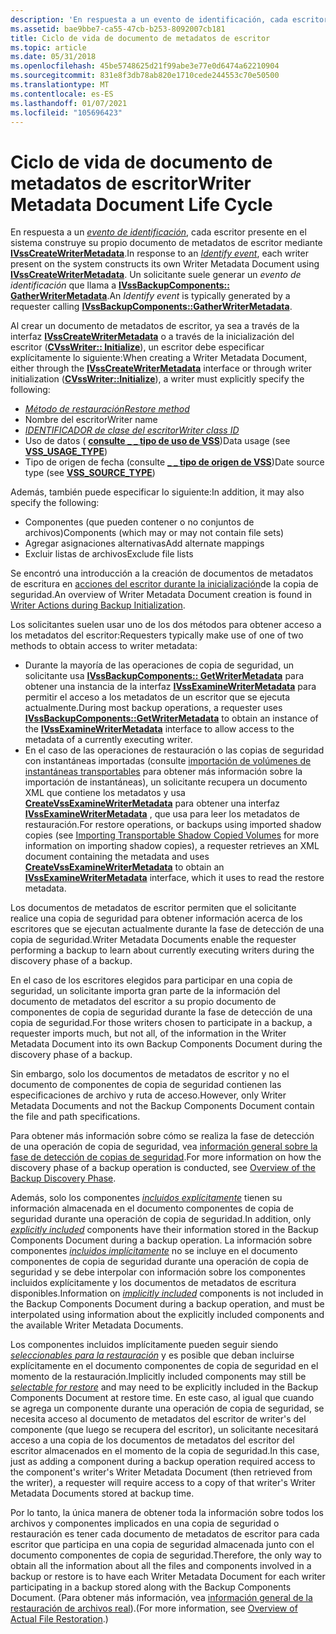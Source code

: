 ```yaml
---
description: 'En respuesta a un evento de identificación, cada escritor presente en el sistema construye su propio documento de metadatos de escritor mediante IVssCreateWriterMetadata. Un solicitante suele generar un evento de identificación que llama a IVssBackupComponents:: GatherWriterMetadata.'
ms.assetid: bae9bbe7-ca55-47cb-b253-8092007cb181
title: Ciclo de vida de documento de metadatos de escritor
ms.topic: article
ms.date: 05/31/2018
ms.openlocfilehash: 45be5748625d21f99abe3e77e0d6474a62210904
ms.sourcegitcommit: 831e8f3db78ab820e1710cede244553c70e50500
ms.translationtype: MT
ms.contentlocale: es-ES
ms.lasthandoff: 01/07/2021
ms.locfileid: "105696423"
---
```

# <a name="writer-metadata-document-life-cycle"></a><span data-ttu-id="ec55b-104">Ciclo de vida de documento de metadatos de escritor</span><span class="sxs-lookup"><span data-stu-id="ec55b-104">Writer Metadata Document Life Cycle</span></span>

<span data-ttu-id="ec55b-105">En respuesta a un [*evento de identificación*](vssgloss-i.md), cada escritor presente en el sistema construye su propio documento de metadatos de escritor mediante [**IVssCreateWriterMetadata**](/windows/desktop/api/VsWriter/nl-vswriter-ivsscreatewritermetadata).</span><span class="sxs-lookup"><span data-stu-id="ec55b-105">In response to an [*Identify event*](vssgloss-i.md), each writer present on the system constructs its own Writer Metadata Document using [**IVssCreateWriterMetadata**](/windows/desktop/api/VsWriter/nl-vswriter-ivsscreatewritermetadata).</span></span> <span data-ttu-id="ec55b-106">Un solicitante suele generar un *evento de identificación* que llama a [**IVssBackupComponents:: GatherWriterMetadata**](/windows/desktop/api/VsBackup/nf-vsbackup-ivssbackupcomponents-gatherwritermetadata).</span><span class="sxs-lookup"><span data-stu-id="ec55b-106">An *Identify event* is typically generated by a requester calling [**IVssBackupComponents::GatherWriterMetadata**](/windows/desktop/api/VsBackup/nf-vsbackup-ivssbackupcomponents-gatherwritermetadata).</span></span>

<span data-ttu-id="ec55b-107">Al crear un documento de metadatos de escritor, ya sea a través de la interfaz [**IVssCreateWriterMetadata**](/windows/desktop/api/VsWriter/nl-vswriter-ivsscreatewritermetadata) o a través de la inicialización del escritor ([**CVssWriter:: Initialize**](/windows/desktop/api/VsWriter/nf-vswriter-cvsswriter-initialize)), un escritor debe especificar explícitamente lo siguiente:</span><span class="sxs-lookup"><span data-stu-id="ec55b-107">When creating a Writer Metadata Document, either through the [**IVssCreateWriterMetadata**](/windows/desktop/api/VsWriter/nl-vswriter-ivsscreatewritermetadata) interface or through writer initialization ([**CVssWriter::Initialize**](/windows/desktop/api/VsWriter/nf-vswriter-cvsswriter-initialize)), a writer must explicitly specify the following:</span></span>

-   [<span data-ttu-id="ec55b-108">*Método de restauración*</span><span class="sxs-lookup"><span data-stu-id="ec55b-108">*Restore method*</span></span>](vssgloss-r.md)
-   <span data-ttu-id="ec55b-109">Nombre del escritor</span><span class="sxs-lookup"><span data-stu-id="ec55b-109">Writer name</span></span>
-   [<span data-ttu-id="ec55b-110">*IDENTIFICADOR de clase del escritor*</span><span class="sxs-lookup"><span data-stu-id="ec55b-110">*Writer class ID*</span></span>](vssgloss-w.md)
-   <span data-ttu-id="ec55b-111">Uso de datos ( [**consulte \_ \_ tipo de uso de VSS**](/windows/desktop/api/VsWriter/ne-vswriter-vss_usage_type))</span><span class="sxs-lookup"><span data-stu-id="ec55b-111">Data usage (see [**VSS\_USAGE\_TYPE**](/windows/desktop/api/VsWriter/ne-vswriter-vss_usage_type))</span></span>
-   <span data-ttu-id="ec55b-112">Tipo de origen de fecha (consulte [**\_ \_ tipo de origen de VSS**](/windows/desktop/api/VsWriter/ne-vswriter-vss_source_type))</span><span class="sxs-lookup"><span data-stu-id="ec55b-112">Date source type (see [**VSS\_SOURCE\_TYPE**](/windows/desktop/api/VsWriter/ne-vswriter-vss_source_type))</span></span>

<span data-ttu-id="ec55b-113">Además, también puede especificar lo siguiente:</span><span class="sxs-lookup"><span data-stu-id="ec55b-113">In addition, it may also specify the following:</span></span>

-   <span data-ttu-id="ec55b-114">Componentes (que pueden contener o no conjuntos de archivos)</span><span class="sxs-lookup"><span data-stu-id="ec55b-114">Components (which may or may not contain file sets)</span></span>
-   <span data-ttu-id="ec55b-115">Agregar asignaciones alternativas</span><span class="sxs-lookup"><span data-stu-id="ec55b-115">Add alternate mappings</span></span>
-   <span data-ttu-id="ec55b-116">Excluir listas de archivos</span><span class="sxs-lookup"><span data-stu-id="ec55b-116">Exclude file lists</span></span>

<span data-ttu-id="ec55b-117">Se encontró una introducción a la creación de documentos de metadatos de escritura en [acciones del escritor durante la inicialización](overview-of-backup-initialization.md)de la copia de seguridad.</span><span class="sxs-lookup"><span data-stu-id="ec55b-117">An overview of Writer Metadata Document creation is found in [Writer Actions during Backup Initialization](overview-of-backup-initialization.md).</span></span>

<span data-ttu-id="ec55b-118">Los solicitantes suelen usar uno de los dos métodos para obtener acceso a los metadatos del escritor:</span><span class="sxs-lookup"><span data-stu-id="ec55b-118">Requesters typically make use of one of two methods to obtain access to writer metadata:</span></span>

-   <span data-ttu-id="ec55b-119">Durante la mayoría de las operaciones de copia de seguridad, un solicitante usa [**IVssBackupComponents:: GetWriterMetadata**](/windows/desktop/api/VsBackup/nf-vsbackup-ivssbackupcomponents-getwritermetadata) para obtener una instancia de la interfaz [**IVssExamineWriterMetadata**](/windows/desktop/api/VsBackup/nl-vsbackup-ivssexaminewritermetadata) para permitir el acceso a los metadatos de un escritor que se ejecuta actualmente.</span><span class="sxs-lookup"><span data-stu-id="ec55b-119">During most backup operations, a requester uses [**IVssBackupComponents::GetWriterMetadata**](/windows/desktop/api/VsBackup/nf-vsbackup-ivssbackupcomponents-getwritermetadata) to obtain an instance of the [**IVssExamineWriterMetadata**](/windows/desktop/api/VsBackup/nl-vsbackup-ivssexaminewritermetadata) interface to allow access to the metadata of a currently executing writer.</span></span>
-   <span data-ttu-id="ec55b-120">En el caso de las operaciones de restauración o las copias de seguridad con instantáneas importadas (consulte [importación de volúmenes de instantáneas transportables](importing-transportable-shadow-copied-volumes.md) para obtener más información sobre la importación de instantáneas), un solicitante recupera un documento XML que contiene los metadatos y usa [**CreateVssExamineWriterMetadata**](/windows/desktop/api/VsBackup/nf-vsbackup-createvssexaminewritermetadata) para obtener una interfaz [**IVssExamineWriterMetadata**](/windows/desktop/api/VsBackup/nl-vsbackup-ivssexaminewritermetadata) , que usa para leer los metadatos de restauración.</span><span class="sxs-lookup"><span data-stu-id="ec55b-120">For restore operations, or backups using imported shadow copies (see [Importing Transportable Shadow Copied Volumes](importing-transportable-shadow-copied-volumes.md) for more information on importing shadow copies), a requester retrieves an XML document containing the metadata and uses [**CreateVssExamineWriterMetadata**](/windows/desktop/api/VsBackup/nf-vsbackup-createvssexaminewritermetadata) to obtain an [**IVssExamineWriterMetadata**](/windows/desktop/api/VsBackup/nl-vsbackup-ivssexaminewritermetadata) interface, which it uses to read the restore metadata.</span></span>

<span data-ttu-id="ec55b-121">Los documentos de metadatos de escritor permiten que el solicitante realice una copia de seguridad para obtener información acerca de los escritores que se ejecutan actualmente durante la fase de detección de una copia de seguridad.</span><span class="sxs-lookup"><span data-stu-id="ec55b-121">Writer Metadata Documents enable the requester performing a backup to learn about currently executing writers during the discovery phase of a backup.</span></span>

<span data-ttu-id="ec55b-122">En el caso de los escritores elegidos para participar en una copia de seguridad, un solicitante importa gran parte de la información del documento de metadatos del escritor a su propio documento de componentes de copia de seguridad durante la fase de detección de una copia de seguridad.</span><span class="sxs-lookup"><span data-stu-id="ec55b-122">For those writers chosen to participate in a backup, a requester imports much, but not all, of the information in the Writer Metadata Document into its own Backup Components Document during the discovery phase of a backup.</span></span>

<span data-ttu-id="ec55b-123">Sin embargo, solo los documentos de metadatos de escritor y no el documento de componentes de copia de seguridad contienen las especificaciones de archivo y ruta de acceso.</span><span class="sxs-lookup"><span data-stu-id="ec55b-123">However, only Writer Metadata Documents and not the Backup Components Document contain the file and path specifications.</span></span>

<span data-ttu-id="ec55b-124">Para obtener más información sobre cómo se realiza la fase de detección de una operación de copia de seguridad, vea [información general sobre la fase de detección de copias de seguridad](overview-of-the-backup-discovery-phase.md).</span><span class="sxs-lookup"><span data-stu-id="ec55b-124">For more information on how the discovery phase of a backup operation is conducted, see [Overview of the Backup Discovery Phase](overview-of-the-backup-discovery-phase.md).</span></span>

<span data-ttu-id="ec55b-125">Además, solo los componentes [*incluidos explícitamente*](vssgloss-e.md) tienen su información almacenada en el documento componentes de copia de seguridad durante una operación de copia de seguridad.</span><span class="sxs-lookup"><span data-stu-id="ec55b-125">In addition, only [*explicitly included*](vssgloss-e.md) components have their information stored in the Backup Components Document during a backup operation.</span></span> <span data-ttu-id="ec55b-126">La información sobre componentes [*incluidos implícitamente*](vssgloss-i.md) no se incluye en el documento componentes de copia de seguridad durante una operación de copia de seguridad y se debe interpolar con información sobre los componentes incluidos explícitamente y los documentos de metadatos de escritura disponibles.</span><span class="sxs-lookup"><span data-stu-id="ec55b-126">Information on [*implicitly included*](vssgloss-i.md) components is not included in the Backup Components Document during a backup operation, and must be interpolated using information about the explicitly included components and the available Writer Metadata Documents.</span></span>

<span data-ttu-id="ec55b-127">Los componentes incluidos implícitamente pueden seguir siendo [*seleccionables para la restauración*](vssgloss-s.md) y es posible que deban incluirse explícitamente en el documento componentes de copia de seguridad en el momento de la restauración.</span><span class="sxs-lookup"><span data-stu-id="ec55b-127">Implicitly included components may still be [*selectable for restore*](vssgloss-s.md) and may need to be explicitly included in the Backup Components Document at restore time.</span></span> <span data-ttu-id="ec55b-128">En este caso, al igual que cuando se agrega un componente durante una operación de copia de seguridad, se necesita acceso al documento de metadatos del escritor de writer's del componente (que luego se recupera del escritor), un solicitante necesitará acceso a una copia de los documentos de metadatos del escritor del escritor almacenados en el momento de la copia de seguridad.</span><span class="sxs-lookup"><span data-stu-id="ec55b-128">In this case, just as adding a component during a backup operation required access to the component's writer's Writer Metadata Document (then retrieved from the writer), a requester will require access to a copy of that writer's Writer Metadata Documents stored at backup time.</span></span>

<span data-ttu-id="ec55b-129">Por lo tanto, la única manera de obtener toda la información sobre todos los archivos y componentes implicados en una copia de seguridad o restauración es tener cada documento de metadatos de escritor para cada escritor que participa en una copia de seguridad almacenada junto con el documento componentes de copia de seguridad.</span><span class="sxs-lookup"><span data-stu-id="ec55b-129">Therefore, the only way to obtain all the information about all the files and components involved in a backup or restore is to have each Writer Metadata Document for each writer participating in a backup stored along with the Backup Components Document.</span></span> <span data-ttu-id="ec55b-130">(Para obtener más información, vea [información general de la restauración de archivos real](overview-of-actual-file-restoration.md)).</span><span class="sxs-lookup"><span data-stu-id="ec55b-130">(For more information, see [Overview of Actual File Restoration](overview-of-actual-file-restoration.md).)</span></span>

 

 



